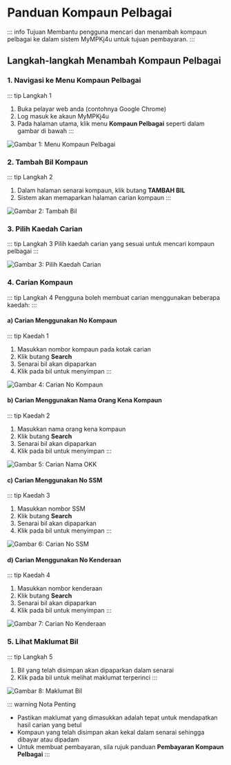 # Panduan Kompaun Pelbagai

::: info Tujuan
Membantu pengguna mencari dan menambah kompaun pelbagai ke dalam sistem MyMPKj4u untuk tujuan pembayaran.
:::

## Langkah-langkah Menambah Kompaun Pelbagai

### 1. Navigasi ke Menu Kompaun Pelbagai

::: tip Langkah 1
1. Buka pelayar web anda (contohnya Google Chrome)
2. Log masuk ke akaun MyMPKj4u
3. Pada halaman utama, klik menu **Kompaun Pelbagai** seperti dalam gambar di bawah
:::

![Gambar 1: Menu Kompaun Pelbagai](./image/kompaun-pelbagai/image1.jpg)

### 2. Tambah Bil Kompaun

::: tip Langkah 2
1. Dalam halaman senarai kompaun, klik butang **TAMBAH BIL**
2. Sistem akan memaparkan halaman carian kompaun
:::

![Gambar 2: Tambah Bil](./image/kompaun-pelbagai/image2.jpg)

### 3. Pilih Kaedah Carian

::: tip Langkah 3
Pilih kaedah carian yang sesuai untuk mencari kompaun pelbagai
:::

![Gambar 3: Pilih Kaedah Carian](./image/kompaun-pelbagai/image3.jpg)

### 4. Carian Kompaun

::: tip Langkah 4
Pengguna boleh membuat carian menggunakan beberapa kaedah:
:::

#### a) Carian Menggunakan No Kompaun

::: tip Kaedah 1
1. Masukkan nombor kompaun pada kotak carian
2. Klik butang **Search**
3. Senarai bil akan dipaparkan
4. Klik pada bil untuk menyimpan
:::

![Gambar 4: Carian No Kompaun](./image/kompaun-pelbagai/image4.jpg)

#### b) Carian Menggunakan Nama Orang Kena Kompaun

::: tip Kaedah 2
1. Masukkan nama orang kena kompaun
2. Klik butang **Search**
3. Senarai bil akan dipaparkan
4. Klik pada bil untuk menyimpan
:::

![Gambar 5: Carian Nama OKK](./image/kompaun-pelbagai/image5.jpg)

#### c) Carian Menggunakan No SSM

::: tip Kaedah 3
1. Masukkan nombor SSM
2. Klik butang **Search**
3. Senarai bil akan dipaparkan
4. Klik pada bil untuk menyimpan
:::

![Gambar 6: Carian No SSM](./image/kompaun-pelbagai/image6.jpg)

#### d) Carian Menggunakan No Kenderaan

::: tip Kaedah 4
1. Masukkan nombor kenderaan
2. Klik butang **Search**
3. Senarai bil akan dipaparkan
4. Klik pada bil untuk menyimpan
:::

![Gambar 7: Carian No Kenderaan](./image/kompaun-pelbagai/image7.jpg)

### 5. Lihat Maklumat Bil

::: tip Langkah 5
1. Bil yang telah disimpan akan dipaparkan dalam senarai
2. Klik pada bil untuk melihat maklumat terperinci
:::

![Gambar 8: Maklumat Bil](./image/kompaun-pelbagai/image8.jpg)

::: warning Nota Penting
- Pastikan maklumat yang dimasukkan adalah tepat untuk mendapatkan hasil carian yang betul
- Kompaun yang telah disimpan akan kekal dalam senarai sehingga dibayar atau dipadam
- Untuk membuat pembayaran, sila rujuk panduan **Pembayaran Kompaun Pelbagai**
::: 